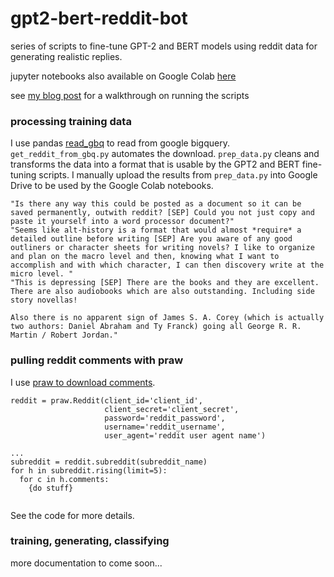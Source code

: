 # gpt2-bert-reddit-bot

series of scripts to fine-tune GPT-2 and BERT models using reddit data for generating realistic replies.

jupyter notebooks also available on Google Colab [here](https://drive.google.com/drive/folders/1by97qt6TBpi_o644uKnYmQE5AJB1ybMK?usp=sharing)

see [my blog post](https://www.bonkerfield.org/2020/02/reddit-bot-gpt2-bert/) for a walkthrough on running the scripts

### processing training data
I use pandas [read_gbq](https://pandas.pydata.org/pandas-docs/stable/reference/api/pandas.read_gbq.html) to read from google bigquery.  `get_reddit_from_gbq.py` automates the download.  `prep_data.py` cleans and transforms the data into a format that is usable by the GPT2 and BERT fine-tuning scripts.  I manually upload the results from `prep_data.py` into Google Drive to be used by the Google Colab notebooks.

```0
"Is there any way this could be posted as a document so it can be saved permanently, outwith reddit? [SEP] Could you not just copy and paste it yourself into a word processor document?"
"Seems like alt-history is a format that would almost *require* a detailed outline before writing [SEP] Are you aware of any good outliners or character sheets for writing novels? I like to organize and plan on the macro level and then, knowing what I want to accomplish and with which character, I can then discovery write at the micro level. "
"This is depressing [SEP] There are the books and they are excellent. There are also audiobooks which are also outstanding. Including side story novellas!

Also there is no apparent sign of James S. A. Corey (which is actually two authors: Daniel Abraham and Ty Franck) going all George R. R. Martin / Robert Jordan."
```

### pulling reddit comments with praw
I use [praw to download comments](https://praw.readthedocs.io/en/latest/tutorials/comments.html). 
```
reddit = praw.Reddit(client_id='client_id', 
                     client_secret='client_secret',
                     password='reddit_password',
                     username='reddit_username',
                     user_agent='reddit user agent name')
                     
...
subreddit = reddit.subreddit(subreddit_name)
for h in subreddit.rising(limit=5):
  for c in h.comments:
    {do stuff}
 
```
See the code for more details.


### training, generating, classifying
more documentation to come soon...


